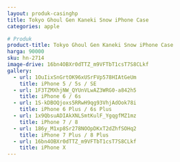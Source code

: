 ```yaml
---
layout: produk-casinghp
title: Tokyo Ghoul Gen Kaneki Snow iPhone Case
categories: apple

# Produk
product-title: Tokyo Ghoul Gen Kaneki Snow iPhone Case
harga: 90000
sku: hn-2714
image-drive: 16bn4OBXr0dTTZ_m9VFTbT1csT7S8CLkf
gallery:
  - url: 1OuIixSnGrtOK96xUSrFVp578HIAtGeUm
    title: iPhone 5 / 5s / SE
  - url: 1F3TZMXhjNW_QYUnVLwAZ3WRG0-a842h5
    title: iPhone 6 / 6s
  - url: 1S-kDBOQjoxs5RRwH9qg93VhjAdOok78i
    title: iPhone 6 Plus / 6s Plus
  - url: 1x9QbsuADIAkXNLSmtKulF_YgqgfMZ1mz
    title: iPhone 7 / 8
  - url: 186y_M1xp8Sr278NOOpDKxT2dZhfSOHq2
    title: iPhone 7 Plus / 8 Plus
  - url: 16bn4OBXr0dTTZ_m9VFTbT1csT7S8CLkf
    title: iPhone X
---
```

